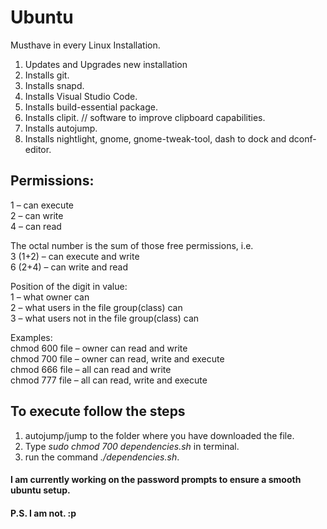 # Ubuntu
Musthave in every Linux Installation.
1. Updates and Upgrades new installation
2. Installs git.
2. Installs snapd.
2. Installs Visual Studio Code.
2. Installs build-essential package.
2. Installs clipit. // software to improve clipboard capabilities.
2. Installs autojump.
2. Installs nightlight, gnome, gnome-tweak-tool, dash to dock and dconf-editor.



## Permissions:

1 – can execute  
2 – can write  
4 – can read  

The octal number is the sum of those free permissions, i.e.  
3 (1+2) – can execute and write  
6 (2+4) – can write and read  

Position of the digit in value:  
1 – what owner can  
2 – what users in the file group(class) can  
3 – what users not in the file group(class) can  

Examples:  
chmod 600 file – owner can read and write  
chmod 700 file – owner can read, write and execute  
chmod 666 file – all can read and write  
chmod 777 file – all can read, write and execute  
	
## To execute follow the steps

1. autojump/jump to the folder where you have downloaded the file.
2. Type _sudo chmod 700 dependencies.sh_ in terminal.
3. run the command _./dependencies.sh_.

#### I am currently working on the password prompts to ensure a smooth ubuntu setup. 
#### P.S. I am not. :p


